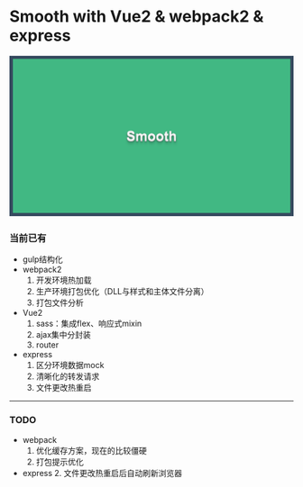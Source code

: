 # Smooth with Vue2 & webpack2 & express

<img src="./public/imgs/smooth.png" />

### 当前已有
+ gulp结构化
+ webpack2
    1. 开发环境热加载
    2. 生产环境打包优化（DLL与样式和主体文件分离）
    3. 打包文件分析
+ Vue2
    1. sass：集成flex、响应式mixin
    2. ajax集中分封装
    3. router
+ express
    1. 区分环境数据mock
    2. 清晰化的转发请求
    3. 文件更改热重启
    
----

### TODO
+ webpack
    1. 优化缓存方案，现在的比较僵硬
    2. 打包提示优化
+ express
    2. 文件更改热重启后自动刷新浏览器